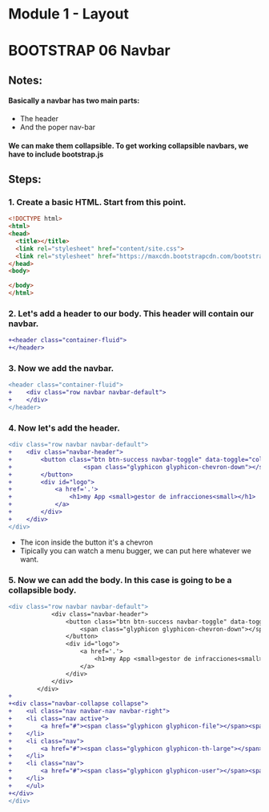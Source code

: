 # Module 1 - Layout

# BOOTSTRAP 06 Navbar 

## Notes: 

#### Basically a navbar has two main parts:

* The header
* And the poper nav-bar

#### We can make them collapsible. To get working collapsible navbars, we have to include bootstrap.js

## Steps:

### 1. Create a basic HTML. Start from this point. 

```html
<!DOCTYPE html>
<html>
<head>
  <title></title>
  <link rel="stylesheet" href="content/site.css">
  <link rel="stylesheet" href="https://maxcdn.bootstrapcdn.com/bootstrap/3.3.7/css/bootstrap.min.css" integrity="sha384-BVYiiSIFeK1dGmJRAkycuHAHRg32OmUcww7on3RYdg4Va+PmSTsz/K68vbdEjh4u" crossorigin="anonymous">
</head>
<body>

</body>
</html>
```
### 2. Let's add a header to our body. This header will contain our navbar.

```diff html
+<header class="container-fluid">
+</header>
```

### 3. Now we add the navbar.

```diff html
<header class="container-fluid">
+    <div class="row navbar navbar-default">
+    </div>
</header>
```

### 4. Now let's add the header.

``` diff html
<div class="row navbar navbar-default">
+    <div class="navbar-header">
+        <button class="btn btn-success navbar-toggle" data-toggle="collapse" data-target=".navbar-collapse">
+                    <span class="glyphicon glyphicon-chevron-down"></span>
+        </button>
+        <div id="logo">
+            <a href='.'>
+                <h1>my App <small>gestor de infracciones<small></h1>
+            </a>
+        </div>
+    </div>
</div>
```
* The icon inside the button it's a chevron
* Tipically you can watch a menu bugger, we can put here whatever we want.

### 5. Now we can add the body. In this case is going to be a collapsible body.

```diff
<div class="row navbar navbar-default">
            <div class="navbar-header">
                <button class="btn btn-success navbar-toggle" data-toggle="collapse" data-target=".navbar-collapse">
                    <span class="glyphicon glyphicon-chevron-down"></span>
                </button>
                <div id="logo">
                    <a href='.'>
                        <h1>my App <small>gestor de infracciones<small></h1>
                    </a>
                </div>
            </div>
        </div>
+  
+<div class="navbar-collapse collapse">
+    <ul class="nav navbar-nav navbar-right">
+    <li class="nav active">
+        <a href="#"><span class="glyphicon glyphicon-file"></span><span class="hidden-sm">&nbsp;Estadísticas</span></a>
+    </li>
+    <li class="nav">
+        <a href="#"><span class="glyphicon glyphicon-th-large"></span><span class="hidden-sm">&nbsp;Ciudadanos</span></a>
+    </li>
+    <li class="nav">
+        <a href="#"><span class="glyphicon glyphicon-user"></span><span class="hidden-sm">&nbsp;Ciudadano</span></a>
+    </li>
+    </ul>
+</div>
</div>       
```

